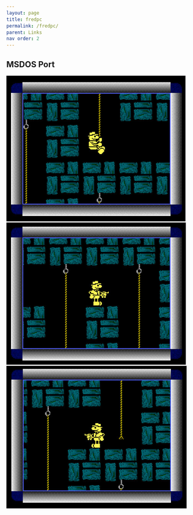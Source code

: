 ```yaml
---
layout: page
title: fredpc
permalink: /fredpc/
parent: Links
nav order: 2
---
```



MSDOS Port
--------------------

![Screenshot](/assets/images/FredPC/Captura_01.jpg)
![Screenshot](/assets/images/FredPC/Captura_02.jpg)
![Screenshot](/assets/images/FredPC/Captura_03.jpg)